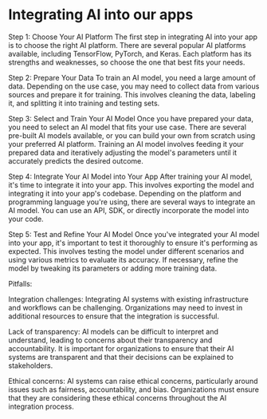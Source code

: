 # Integrating AI into our apps

Step 1: Choose Your AI Platform
The first step in integrating AI into your app is to choose the right AI platform. There are several popular AI platforms available, including TensorFlow, PyTorch, and Keras. Each platform has its strengths and weaknesses, so choose the one that best fits your needs.

Step 2: Prepare Your Data
To train an AI model, you need a large amount of data. Depending on the use case, you may need to collect data from various sources and prepare it for training. This involves cleaning the data, labeling it, and splitting it into training and testing sets.

Step 3: Select and Train Your AI Model
Once you have prepared your data, you need to select an AI model that fits your use case. There are several pre-built AI models available, or you can build your own from scratch using your preferred AI platform. Training an AI model involves feeding it your prepared data and iteratively adjusting the model's parameters until it accurately predicts the desired outcome.

Step 4: Integrate Your AI Model into Your App
After training your AI model, it's time to integrate it into your app. This involves exporting the model and integrating it into your app's codebase. Depending on the platform and programming language you're using, there are several ways to integrate an AI model. You can use an API, SDK, or directly incorporate the model into your code.

Step 5: Test and Refine Your AI Model
Once you've integrated your AI model into your app, it's important to test it thoroughly to ensure it's performing as expected. This involves testing the model under different scenarios and using various metrics to evaluate its accuracy. If necessary, refine the model by tweaking its parameters or adding more training data.

Pitfalls:

Integration challenges: Integrating AI systems with existing infrastructure and workflows can be challenging. Organizations may need to invest in additional resources to ensure that the integration is successful.

Lack of transparency: AI models can be difficult to interpret and understand, leading to concerns about their transparency and accountability. It is important for organizations to ensure that their AI systems are transparent and that their decisions can be explained to stakeholders.

Ethical concerns: AI systems can raise ethical concerns, particularly around issues such as fairness, accountability, and bias. Organizations must ensure that they are considering these ethical concerns throughout the AI integration process.

